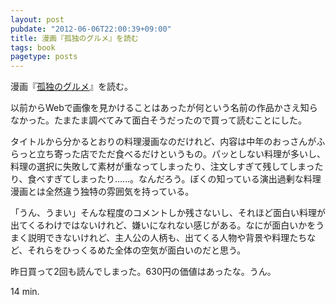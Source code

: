 ```yaml
---
layout: post
pubdate: "2012-06-06T22:00:39+09:00"
title: 漫画『孤独のグルメ』を読む
tags: book
pagetype: posts
---
```

漫画『[孤独のグルメ](http://amazon.jp/o/ASIN/459402856X/bouzuya-22)』を読む。

以前からWebで画像を見かけることはあったが何という名前の作品かさえ知らなかった。たまたま調べてみて面白そうだったので買って読むことにした。

タイトルから分かるとおりの料理漫画なのだけれど、内容は中年のおっさんがふらっと立ち寄った店でただ食べるだけというもの。パッとしない料理が多いし、料理の選択に失敗して素材が重なってしまったり、注文しすぎて残してしまったり、食べすぎてしまったり……。なんだろう。ぼくの知っている演出過剰な料理漫画とは全然違う独特の雰囲気を持っている。

「うん、うまい」そんな程度のコメントしか残さないし、それほど面白い料理が出てくるわけではないけれど、嫌いになれない感じがある。なにが面白いかをうまく説明できないけれど、主人公の人柄も、出てくる人物や背景や料理たちなど、それらをひっくるめた全体の空気が面白いのだと思う。

昨日買って2回も読んでしまった。630円の価値はあったな。うん。

14 min.
